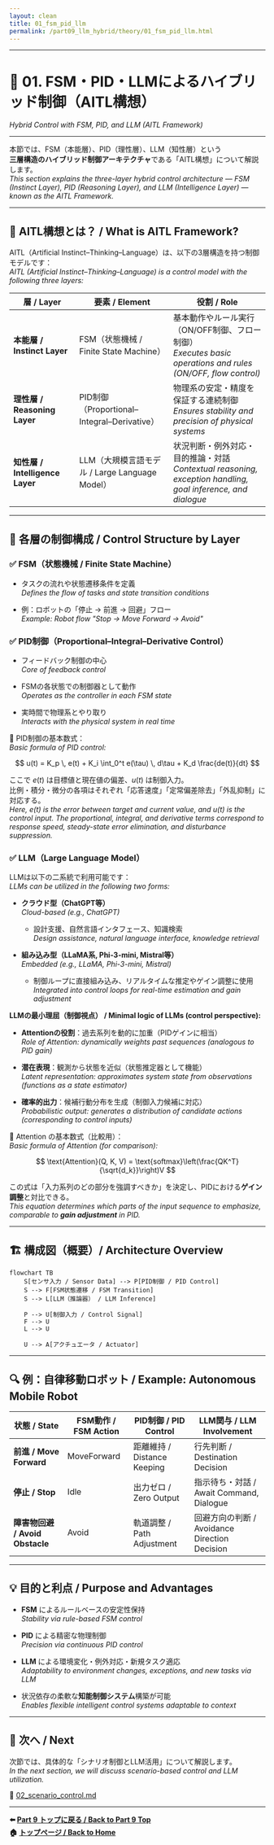 ```yaml
---
layout: clean
title: 01_fsm_pid_llm
permalink: /part09_llm_hybrid/theory/01_fsm_pid_llm.html
---
```


---

# 🤖 01. FSM・PID・LLMによるハイブリッド制御（AITL構想）  
*Hybrid Control with FSM, PID, and LLM (AITL Framework)*

---

本節では、FSM（本能層）、PID（理性層）、LLM（知性層）という  
**三層構造のハイブリッド制御アーキテクチャ**である「AITL構想」について解説します。  
*This section explains the three-layer hybrid control architecture — FSM (Instinct Layer), PID (Reasoning Layer), and LLM (Intelligence Layer) — known as the AITL Framework.*

---

## 🧠 **AITL構想とは？ / What is AITL Framework?**

AITL（Artificial Instinct–Thinking–Language）は、以下の3層構造を持つ制御モデルです：  
*AITL (Artificial Instinct–Thinking–Language) is a control model with the following three layers:*

| **層 / Layer** | **要素 / Element** | **役割 / Role** |
|----|------|------|
| **本能層 / Instinct Layer** | FSM（状態機械 / Finite State Machine） | 基本動作やルール実行（ON/OFF制御、フロー制御）<br>*Executes basic operations and rules (ON/OFF, flow control)* |
| **理性層 / Reasoning Layer** | PID制御（Proportional–Integral–Derivative） | 物理系の安定・精度を保証する連続制御<br>*Ensures stability and precision of physical systems* |
| **知性層 / Intelligence Layer** | LLM（大規模言語モデル / Large Language Model） | 状況判断・例外対応・目的推論・対話<br>*Contextual reasoning, exception handling, goal inference, and dialogue* |

---

## 🧩 **各層の制御構成 / Control Structure by Layer**

### ✅ **FSM（状態機械 / Finite State Machine）**

- タスクの流れや状態遷移条件を定義  
  *Defines the flow of tasks and state transition conditions*  

- 例：ロボットの「停止 → 前進 → 回避」フロー  
  *Example: Robot flow "Stop → Move Forward → Avoid"*  

### ✅ **PID制御（Proportional–Integral–Derivative Control）**

- フィードバック制御の中心  
  *Core of feedback control*  

- FSMの各状態での制御器として動作  
  *Operates as the controller in each FSM state*  

- 実時間で物理系とやり取り  
  *Interacts with the physical system in real time*  

📐 PID制御の基本数式：  
*Basic formula of PID control:*  

$$
u(t) = K_p \, e(t) + K_i \int_0^t e(\tau) \, d\tau + K_d \frac{de(t)}{dt}
$$  

ここで $e(t)$ は目標値と現在値の偏差、$u(t)$ は制御入力。  
比例・積分・微分の各項はそれぞれ「応答速度」「定常偏差除去」「外乱抑制」に対応する。  
*Here, $e(t)$ is the error between target and current value, and $u(t)$ is the control input. The proportional, integral, and derivative terms correspond to response speed, steady-state error elimination, and disturbance suppression.*  

### ✅ **LLM（Large Language Model）**

LLMは以下の二系統で利用可能です：  
*LLMs can be utilized in the following two forms:*  

- **クラウド型（ChatGPT等）**  
  *Cloud-based (e.g., ChatGPT)*  
  - 設計支援、自然言語インタフェース、知識検索  
    *Design assistance, natural language interface, knowledge retrieval*  

- **組み込み型（LLaMA系, Phi-3-mini, Mistral等）**  
  *Embedded (e.g., LLaMA, Phi-3-mini, Mistral)*  
  - 制御ループに直接組み込み、リアルタイムな推定やゲイン調整に使用  
    *Integrated into control loops for real-time estimation and gain adjustment*  

**LLMの最小理屈（制御視点） / Minimal logic of LLMs (control perspective):**  
- **Attentionの役割**：過去系列を動的に加重（PIDゲインに相当）  
  *Role of Attention: dynamically weights past sequences (analogous to PID gain)*  

- **潜在表現**：観測から状態を近似（状態推定器として機能）  
  *Latent representation: approximates system state from observations (functions as a state estimator)*  

- **確率的出力**：候補行動分布を生成（制御入力候補に対応）  
  *Probabilistic output: generates a distribution of candidate actions (corresponding to control inputs)*  

📐 Attention の基本数式（比較用）：  
*Basic formula of Attention (for comparison):*  

$$
\text{Attention}(Q, K, V) = \text{softmax}\left(\frac{QK^T}{\sqrt{d_k}}\right)V
$$  

この式は「入力系列のどの部分を強調すべきか」を決定し、PIDにおける**ゲイン調整**と対比できる。  
*This equation determines which parts of the input sequence to emphasize, comparable to **gain adjustment** in PID.*  

---

## 🏗️ **構成図（概要）/ Architecture Overview**

```mermaid
flowchart TB
    S[センサ入力 / Sensor Data] --> P[PID制御 / PID Control]
    S --> F[FSM状態遷移 / FSM Transition]
    S --> L[LLM（推論器） / LLM Inference]

    P --> U[制御入力 / Control Signal]
    F --> U
    L --> U

    U --> A[アクチュエータ / Actuator]
```

---

## 🔍 **例：自律移動ロボット / Example: Autonomous Mobile Robot**

| **状態 / State** | **FSM動作 / FSM Action** | **PID制御 / PID Control** | **LLM関与 / LLM Involvement** |
|------|---------|----------|----------|
| **前進 / Move Forward** | MoveForward | 距離維持 / Distance Keeping | 行先判断 / Destination Decision |
| **停止 / Stop** | Idle | 出力ゼロ / Zero Output | 指示待ち・対話 / Await Command, Dialogue |
| **障害物回避 / Avoid Obstacle** | Avoid | 軌道調整 / Path Adjustment | 回避方向の判断 / Avoidance Direction Decision |

---

## 💡 **目的と利点 / Purpose and Advantages**

- **FSM** によるルールベースの安定性保持  
  *Stability via rule-based FSM control*  

- **PID** による精密な物理制御  
  *Precision via continuous PID control*  

- **LLM** による環境変化・例外対応・新規タスク適応  
  *Adaptability to environment changes, exceptions, and new tasks via LLM*  

- 状況依存の柔軟な**知能制御システム**構築が可能  
  *Enables flexible intelligent control systems adaptable to context*  

---

## 📁 **次へ / Next**

次節では、具体的な「シナリオ制御とLLM活用」について解説します。  
*In the next section, we will discuss scenario-based control and LLM utilization.*  

📄 [02_scenario_control.md](https://samizo-aitl.github.io/EduController/part09_llm_hybrid/theory/02_scenario_control.html)

---

**⬅️ [Part 9 トップに戻る / Back to Part 9 Top](https://samizo-aitl.github.io/EduController/part09_llm_hybrid/)**  
**🏠 [トップページ / Back to Home](https://samizo-aitl.github.io/EduController/)**
